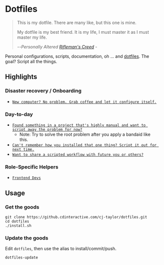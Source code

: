 # Dotfiles

> This is my dotfile. There are many like, but this one is mine. 
>
> My dotfile is my best friend. It is my life, I must master it as I must master my life. 
>
> --<cite>Personally Altered [Rifleman's Creed][1] - </cite>

[1]:https://en.wikipedia.org/wiki/Rifleman's_Creed
Personal configurations, scripts, documentation, oh ... and [dotfiles](https://dotfiles.github.io/). The goal? Script all the things.

## Highlights 

### Disaster recovery / Onboarding 
- [`New computer? No problem. Grab coffee and let it configure itself.`](https://github.cdinteractive.com/cj-taylor/dotfiles/tree/master/scripts/workflows/new-computer)

### Day-to-day 
- [`Found something in a project that's highly manual and want to script away the problem for now?`](https://github.cdinteractive.com/cj-taylor/dotfiles/tree/master/scripts/projects)
    - Note: Try to solve the root problem after you apply a bandaid like this. 
- [`Can't remember how you installed that one thing? Script it out for next time.`](https://github.cdinteractive.com/cj-taylor/dotfiles/tree/master/scripts/apps)
- [`Want to share a scripted workflow with future you or others?`](https://github.cdinteractive.com/cj-taylor/dotfiles/tree/master/scripts/workflows)

### Role-Specific Helpers 
- [`Frontend Devs`](https://github.cdinteractive.com/cj-taylor/dotfiles/tree/master/scripts/workflows/frontend)

## Usage

### Get the goods 

```
git clone https://github.cdinteractive.com/cj-taylor/dotfiles.git
cd dotfiles
./install.sh
```

### Update the goods 

Edit `dotfiles`, then use the alias to install/commit/push.

```
dotfiles-update
```
